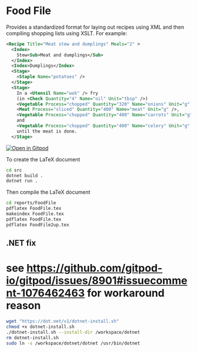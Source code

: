 Food File
=========

Provides a standardized format for laying out recipes using XML
and then compiling shopping lists using XSLT.
For example:

```xml
<Recipe Title="Meat stew and dumplings" Meals="2" >
  <Index>
    Stew<Sub>Meat and dumplings</Sub>
  </Index>
  <Index>Dumplings</Index>
  <Stage>
    <Staple Name="potatoes" />
  </Stage>
  <Stage>
    In a <Utensil Name="wok" /> fry
    (in <Check Quantity="4" Name="oil" Unit="tbsp" />)
    <Vegetable Process="chopped" Quantity="320" Name="onions" Unit="g" />,
    <Meat Process="sliced" Quantity="400" Name="meat" Unit="g" />,
    <Vegetable Process="chopped" Quantity="400" Name="carrots" Unit="g" />
    and
    <Vegetable Process="chopped" Quantity="400" Name="celery" Unit="g" />
    until the meat is done.
  </Stage>
```

[![Open in Gitpod](https://gitpod.io/button/open-in-gitpod.svg)](https://gitpod.io/#github.com/joejcollins/harmony-angel/)

To create the LaTeX document

```bash
cd src
dotnet build .
dotnet run .
```

Then compile the LaTeX document

```bash
cd reports/FoodFile
pdflatex FoodFile.tex
makeindex FoodFile.tex
pdflatex FoodFile.tex
pdflatex FoodFile2up.tex
```

## .NET fix
# see https://github.com/gitpod-io/gitpod/issues/8901#issuecomment-1076462463 for workaround reason

```bash
wget "https://dot.net/v1/dotnet-install.sh"
chmod +x dotnet-install.sh
./dotnet-install.sh --install-dir /workspace/dotnet
rm dotnet-install.sh
sudo ln -s /workspace/dotnet/dotnet /usr/bin/dotnet
```
